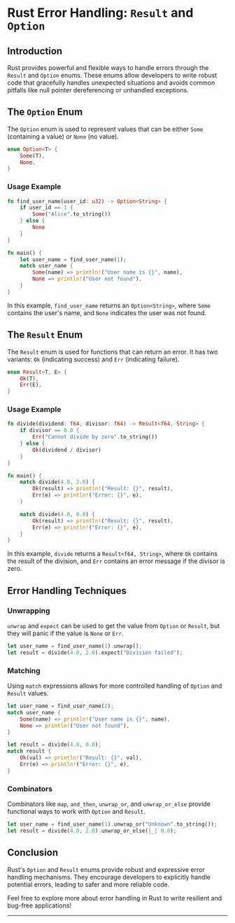 

# Rust Error Handling: `Result` and `Option`



## Introduction

Rust provides powerful and flexible ways to handle errors through the `Result` and `Option` enums. These enums allow developers to write robust code that gracefully handles unexpected situations and avoids common pitfalls like null pointer dereferencing or unhandled exceptions.

## The `Option` Enum

The `Option` enum is used to represent values that can be either `Some` (containing a value) or `None` (no value).

```rust
enum Option<T> {
    Some(T),
    None,
}
```

### Usage Example

```rust
fn find_user_name(user_id: u32) -> Option<String> {
    if user_id == 1 {
        Some("Alice".to_string())
    } else {
        None
    }
}

fn main() {
    let user_name = find_user_name(1);
    match user_name {
        Some(name) => println!("User name is {}", name),
        None => println!("User not found"),
    }
}
```

In this example, `find_user_name` returns an `Option<String>`, where `Some` contains the user's name, and `None` indicates the user was not found.

## The `Result` Enum

The `Result` enum is used for functions that can return an error. It has two variants: `Ok` (indicating success) and `Err` (indicating failure).

```rust
enum Result<T, E> {
    Ok(T),
    Err(E),
}
```

### Usage Example

```rust
fn divide(dividend: f64, divisor: f64) -> Result<f64, String> {
    if divisor == 0.0 {
        Err("Cannot divide by zero".to_string())
    } else {
        Ok(dividend / divisor)
    }
}

fn main() {
    match divide(4.0, 2.0) {
        Ok(result) => println!("Result: {}", result),
        Err(e) => println!("Error: {}", e),
    }

    match divide(4.0, 0.0) {
        Ok(result) => println!("Result: {}", result),
        Err(e) => println!("Error: {}", e),
    }
}
```

In this example, `divide` returns a `Result<f64, String>`, where `Ok` contains the result of the division, and `Err` contains an error message if the divisor is zero.

## Error Handling Techniques

### Unwrapping

`unwrap` and `expect` can be used to get the value from `Option` or `Result`, but they will panic if the value is `None` or `Err`.

```rust
let user_name = find_user_name(1).unwrap();
let result = divide(4.0, 2.0).expect("Division failed");
```

### Matching

Using `match` expressions allows for more controlled handling of `Option` and `Result` values.

```rust
let user_name = find_user_name(2);
match user_name {
    Some(name) => println!("User name is {}", name),
    None => println!("User not found"),
}

let result = divide(4.0, 0.0);
match result {
    Ok(val) => println!("Result: {}", val),
    Err(e) => println!("Error: {}", e),
}
```

### Combinators

Combinators like `map`, `and_then`, `unwrap_or`, and `unwrap_or_else` provide functional ways to work with `Option` and `Result`.

```rust
let user_name = find_user_name(1).unwrap_or("Unknown".to_string());
let result = divide(4.0, 2.0).unwrap_or_else(|_| 0.0);
```

## Conclusion

Rust's `Option` and `Result` enums provide robust and expressive error handling mechanisms. They encourage developers to explicitly handle potential errors, leading to safer and more reliable code.

Feel free to explore more about error handling in Rust to write resilient and bug-free applications!

---


